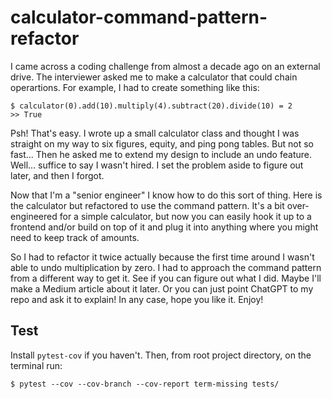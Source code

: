# calculator-command-pattern-refactor

I came across a coding challenge from almost a decade ago on an external drive. The interviewer asked me to make a calculator that could chain operartions. For example, I had to create something like this:

```
$ calculator(0).add(10).multiply(4).subtract(20).divide(10) = 2
>> True
```

Psh! That's easy. I wrote up a small calculator class and thought I was straight on my way to six figures, equity, and ping pong tables. But not so fast... Then he asked me to extend my design to include an undo feature. Well... suffice to say I wasn't hired. I set the problem aside to figure out later, and then I forgot.

Now that I'm a "senior engineer" I know how to do this sort of thing. Here is the calculator but refactored to use the command pattern. It's a bit over-engineered for a simple calculator, but now you can easily hook it up to a frontend and/or build on top of it and plug it into anything where you might need to keep track of amounts.

So I had to refactor it twice actually because the first time around I wasn't able to undo multiplication by zero. I had to approach the command pattern from a different way to get it. See if you can figure out what I did. Maybe I'll make a Medium article about it later. Or you can just point ChatGPT to my repo and ask it to explain! In any case, hope you like it. Enjoy!

## Test

Install `pytest-cov` if you haven't. Then, from root project directory, on the terminal run:

`$ pytest --cov --cov-branch --cov-report term-missing tests/`
